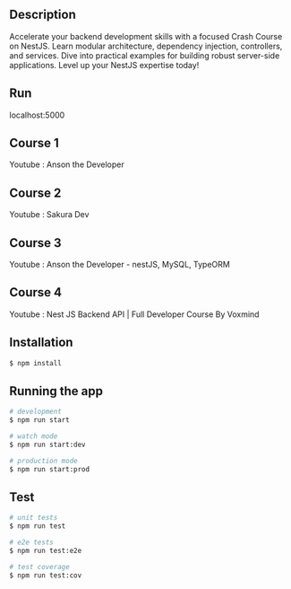 ## Description

Accelerate your backend development skills with a focused Crash Course on NestJS. Learn modular architecture, dependency injection, controllers, and services. Dive into practical examples for building robust server-side applications. Level up your NestJS expertise today!

## Run

localhost:5000

## Course 1

Youtube : Anson the Developer

## Course 2

Youtube : Sakura Dev

## Course 3

Youtube : Anson the Developer - nestJS, MySQL, TypeORM

## Course 4

Youtube : Nest JS Backend API | Full Developer Course By Voxmind

## Installation

```bash
$ npm install
```

## Running the app

```bash
# development
$ npm run start

# watch mode
$ npm run start:dev

# production mode
$ npm run start:prod
```

## Test

```bash
# unit tests
$ npm run test

# e2e tests
$ npm run test:e2e

# test coverage
$ npm run test:cov
```


